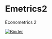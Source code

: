 # Emetrics2
Econometrics 2

[![Binder](https://mybinder.org/badge_logo.svg)](https://mybinder.org/v2/gh/AStrittmatter/Emetrics2/master)
